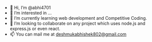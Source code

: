 - 👋 Hi, I’m @abhi4701
- 👀 I’m interested in ...
- 🌱 I’m currently learning web development and Competitive Coding.
- 💞️ I’m looking to collaborate on any project which uses node.js and express.js or even react.
- 📫 You can mail me at deshmukabhishek802@gmail.com

<!---
abhi4701/abhi4701 is a ✨ special ✨ repository because its `README.md` (this file) appears on your GitHub profile.
You can click the Preview link to take a look at your changes.
--->
